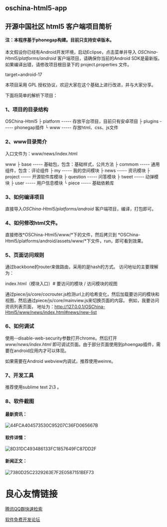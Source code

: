 ## oschina-html5-app
## 开源中国社区 html5 客户端项目简析

#### 注：本程序基于phonegap构建。目前只支持安卓版本。

本文假设你已经有Android开发环境，启动Eclipse，点击菜单并导入 *OSChina-Html5/platforms/android* 客户端项目，请确保你当前的Android SDK是最新版。
如果编译出错，请修改项目根目录下的 project.properties 文件。

target=android-17

本项目采用 GPL 授权协议，欢迎大家在这个基础上进行改进，并与大家分享。

下面将简单的解析下项目：

### 1、项目的目录结构

OSChina-Html5 
├ platform ----- 存放平台项目，目前只有安卓项目 
├ plugins ----- phonegap插件 
└ www ----- 存放html、css、js文件


### 2、www目录简介

入口文件为：www/news/index.html

www 
├ base ----- 基础包，包含：基础样式，公共方法 
├ commom ----- 通用组件，包含：评论组件 
├ my ----- 我的空间模块 
├ news ----- 资讯模块 
├ project ----- 开源软件库模块 
├ question ----- 问答模块 
├ tweet ----- 动弹模块 
├ user ----- 用户信息模块 
└ piece ----- 基础依赖库

### 3、如何编译项目

直接导入*OSChina-Html5/platforms/android* 客户端项目，编译，打包即可。

### 4、如何修改html文件。

直接修改*OSChina-Html5/www/*下的文件，然后拷贝到 *OSChina-Html5/platforms/android/assets/www/*下文件，run，即可看到效果。

### 5、页面访问规则

通过backbone的router来做路由，采用的是hash的方式。
访问地址的主要理解为： 

index.html（模块入口）# 要访问的模块 / 访问模块的视图

通过piece/js/core/cocrouter.js检测url上的哈希变化，然后加载要访问的模块和视图，然后通过piece/js/core/mainview.js来切换页面的内容。
例如，我要访问资讯列表页面，
地址为：http://127.0.0.1/OSChina-Html5/www/news/index.html#news/new-list

### 6、如何调试

使用--disable-web-security参数打开chrome。然后打开 *www/news/index.html* 即可调试页面。由于部分页面使用到phoengap插件，需要在android应用内才可以体现。

如果需要在Android webview内调试，推荐使用weinre。

### 7、开发工具

推荐使用sublime text 2\3 。

### 8、软件截图

#### 最新资讯：

![44FCA404573530C95207C36FD065667B](http://git.oschina.net/uploads/images/2014/0121/174918_5fab240e_1151.jpeg)
  
#### 软件详情：

![8D31DC493486133FC1857649FC87DD2F](http://git.oschina.net/uploads/images/2014/0121/174917_051425ae_1151.jpeg)

#### 新闻正文：

![7380D25C2329263E7F2E0587151BEF73](http://git.oschina.net/uploads/images/2014/0121/174919_f8103ef9_1151.jpeg)



 # 良心友情链接

[腾讯QQ群快速检索](http://u.720life.cn/s/8cf73f7c)

[软件免费开发论坛](http://u.720life.cn/s/bbb01dc0)
